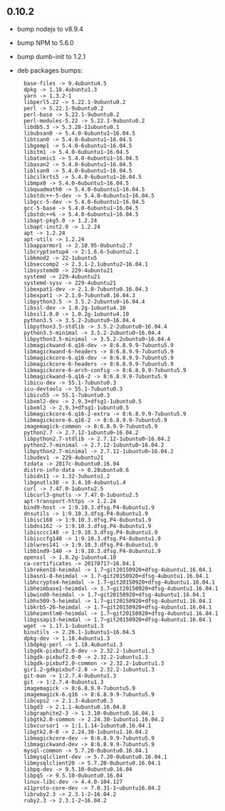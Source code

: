 ## 0.10.2

* bump nodejs to v8.9.4
* bump NPM to 5.6.0
* bump dumb-init to 1.2.1

* deb packages bumps:

        base-files -> 9.4ubuntu4.5
        dpkg -> 1.18.4ubuntu1.3
        yarn -> 1.3.2-1
        libperl5.22 -> 5.22.1-9ubuntu0.2
        perl -> 5.22.1-9ubuntu0.2
        perl-base -> 5.22.1-9ubuntu0.2
        perl-modules-5.22 -> 5.22.1-9ubuntu0.2
        libdb5.3 -> 5.3.28-11ubuntu0.1
        libubsan0 -> 5.4.0-6ubuntu1~16.04.5
        libtsan0 -> 5.4.0-6ubuntu1~16.04.5
        libgomp1 -> 5.4.0-6ubuntu1~16.04.5
        libitm1 -> 5.4.0-6ubuntu1~16.04.5
        libatomic1 -> 5.4.0-6ubuntu1~16.04.5
        libasan2 -> 5.4.0-6ubuntu1~16.04.5
        liblsan0 -> 5.4.0-6ubuntu1~16.04.5
        libcilkrts5 -> 5.4.0-6ubuntu1~16.04.5
        libmpx0 -> 5.4.0-6ubuntu1~16.04.5
        libquadmath0 -> 5.4.0-6ubuntu1~16.04.5
        libstdc++-5-dev -> 5.4.0-6ubuntu1~16.04.5
        libgcc-5-dev -> 5.4.0-6ubuntu1~16.04.5
        gcc-5-base -> 5.4.0-6ubuntu1~16.04.5
        libstdc++6 -> 5.4.0-6ubuntu1~16.04.5
        libapt-pkg5.0 -> 1.2.24
        libapt-inst2.0 -> 1.2.24
        apt -> 1.2.24
        apt-utils -> 1.2.24
        libapparmor1 -> 2.10.95-0ubuntu2.7
        libcryptsetup4 -> 2:1.6.6-5ubuntu2.1
        libkmod2 -> 22-1ubuntu5
        libseccomp2 -> 2.3.1-2.1ubuntu2~16.04.1
        libsystemd0 -> 229-4ubuntu21
        systemd -> 229-4ubuntu21
        systemd-sysv -> 229-4ubuntu21
        libexpat1-dev -> 2.1.0-7ubuntu0.16.04.3
        libexpat1 -> 2.1.0-7ubuntu0.16.04.3
        libpython3.5 -> 3.5.2-2ubuntu0~16.04.4
        libssl-dev -> 1.0.2g-1ubuntu4.10
        libssl1.0.0 -> 1.0.2g-1ubuntu4.10
        python3.5 -> 3.5.2-2ubuntu0~16.04.4
        libpython3.5-stdlib -> 3.5.2-2ubuntu0~16.04.4
        python3.5-minimal -> 3.5.2-2ubuntu0~16.04.4
        libpython3.5-minimal -> 3.5.2-2ubuntu0~16.04.4
        libmagickwand-6.q16-dev -> 8:6.8.9.9-7ubuntu5.9
        libmagickwand-6-headers -> 8:6.8.9.9-7ubuntu5.9
        libmagickcore-6.q16-dev -> 8:6.8.9.9-7ubuntu5.9
        libmagickcore-6-headers -> 8:6.8.9.9-7ubuntu5.9
        libmagickcore-6-arch-config -> 8:6.8.9.9-7ubuntu5.9
        libmagickwand-6.q16-2 -> 8:6.8.9.9-7ubuntu5.9
        libicu-dev -> 55.1-7ubuntu0.3
        icu-devtools -> 55.1-7ubuntu0.3
        libicu55 -> 55.1-7ubuntu0.3
        libxml2-dev -> 2.9.3+dfsg1-1ubuntu0.5
        libxml2 -> 2.9.3+dfsg1-1ubuntu0.5
        libmagickcore-6.q16-2-extra -> 8:6.8.9.9-7ubuntu5.9
        libmagickcore-6.q16-2 -> 8:6.8.9.9-7ubuntu5.9
        imagemagick-common -> 8:6.8.9.9-7ubuntu5.9
        python2.7 -> 2.7.12-1ubuntu0~16.04.2
        libpython2.7-stdlib -> 2.7.12-1ubuntu0~16.04.2
        python2.7-minimal -> 2.7.12-1ubuntu0~16.04.2
        libpython2.7-minimal -> 2.7.12-1ubuntu0~16.04.2
        libudev1 -> 229-4ubuntu21
        tzdata -> 2017c-0ubuntu0.16.04
        distro-info-data -> 0.28ubuntu0.6
        libidn11 -> 1.32-3ubuntu1.2
        libgnutls30 -> 3.4.10-4ubuntu1.4
        curl -> 7.47.0-1ubuntu2.5
        libcurl3-gnutls -> 7.47.0-1ubuntu2.5
        apt-transport-https -> 1.2.24
        bind9-host -> 1:9.10.3.dfsg.P4-8ubuntu1.9
        dnsutils -> 1:9.10.3.dfsg.P4-8ubuntu1.9
        libisc160 -> 1:9.10.3.dfsg.P4-8ubuntu1.9
        libdns162 -> 1:9.10.3.dfsg.P4-8ubuntu1.9
        libisccc140 -> 1:9.10.3.dfsg.P4-8ubuntu1.9
        libisccfg140 -> 1:9.10.3.dfsg.P4-8ubuntu1.9
        liblwres141 -> 1:9.10.3.dfsg.P4-8ubuntu1.9
        libbind9-140 -> 1:9.10.3.dfsg.P4-8ubuntu1.9
        openssl -> 1.0.2g-1ubuntu4.10
        ca-certificates -> 20170717~16.04.1
        libroken18-heimdal -> 1.7~git20150920+dfsg-4ubuntu1.16.04.1
        libasn1-8-heimdal -> 1.7~git20150920+dfsg-4ubuntu1.16.04.1
        libhcrypto4-heimdal -> 1.7~git20150920+dfsg-4ubuntu1.16.04.1
        libheimbase1-heimdal -> 1.7~git20150920+dfsg-4ubuntu1.16.04.1
        libwind0-heimdal -> 1.7~git20150920+dfsg-4ubuntu1.16.04.1
        libhx509-5-heimdal -> 1.7~git20150920+dfsg-4ubuntu1.16.04.1
        libkrb5-26-heimdal -> 1.7~git20150920+dfsg-4ubuntu1.16.04.1
        libheimntlm0-heimdal -> 1.7~git20150920+dfsg-4ubuntu1.16.04.1
        libgssapi3-heimdal -> 1.7~git20150920+dfsg-4ubuntu1.16.04.1
        wget -> 1.17.1-1ubuntu1.3
        binutils -> 2.26.1-1ubuntu1~16.04.5
        dpkg-dev -> 1.18.4ubuntu1.3
        libdpkg-perl -> 1.18.4ubuntu1.3
        libgdk-pixbuf2.0-dev -> 2.32.2-1ubuntu1.3
        libgdk-pixbuf2.0-0 -> 2.32.2-1ubuntu1.3
        libgdk-pixbuf2.0-common -> 2.32.2-1ubuntu1.3
        gir1.2-gdkpixbuf-2.0 -> 2.32.2-1ubuntu1.3
        git-man -> 1:2.7.4-0ubuntu1.3
        git -> 1:2.7.4-0ubuntu1.3
        imagemagick -> 8:6.8.9.9-7ubuntu5.9
        imagemagick-6.q16 -> 8:6.8.9.9-7ubuntu5.9
        libcups2 -> 2.1.3-4ubuntu0.3
        libgd3 -> 2.1.1-4ubuntu0.16.04.8
        libgraphite2-3 -> 1.3.10-0ubuntu0.16.04.1
        libgtk2.0-common -> 2.24.30-1ubuntu1.16.04.2
        libxcursor1 -> 1:1.1.14-1ubuntu0.16.04.1
        libgtk2.0-0 -> 2.24.30-1ubuntu1.16.04.2
        libmagickcore-dev -> 8:6.8.9.9-7ubuntu5.9
        libmagickwand-dev -> 8:6.8.9.9-7ubuntu5.9
        mysql-common -> 5.7.20-0ubuntu0.16.04.1
        libmysqlclient-dev -> 5.7.20-0ubuntu0.16.04.1
        libmysqlclient20 -> 5.7.20-0ubuntu0.16.04.1
        libpq-dev -> 9.5.10-0ubuntu0.16.04
        libpq5 -> 9.5.10-0ubuntu0.16.04
        linux-libc-dev -> 4.4.0-104.127
        x11proto-core-dev -> 7.0.31-1~ubuntu16.04.2
        libruby2.3 -> 2.3.1-2~16.04.2
        ruby2.3 -> 2.3.1-2~16.04.2
